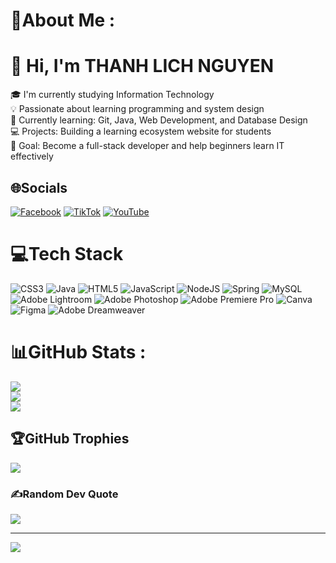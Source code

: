 # 💫About Me :
# 👋 Hi, I'm THANH LICH NGUYEN

🎓 I'm currently studying Information Technology  
💡 Passionate about learning programming and system design  
🌱 Currently learning: Git, Java, Web Development, and Database Design  
💻 Projects: Building a learning ecosystem website for students  
🚀 Goal: Become a full-stack developer and help beginners learn IT effectively  

## 🌐Socials
[![Facebook](https://img.shields.io/badge/Facebook-%231877F2.svg?logo=Facebook&logoColor=white)](https://facebook.com/guitaristVN/) [![TikTok](https://img.shields.io/badge/TikTok-%23000000.svg?logo=TikTok&logoColor=white)](https://tiktok.com/@johnthanhlich) [![YouTube](https://img.shields.io/badge/YouTube-%23FF0000.svg?logo=YouTube&logoColor=white)](https://youtube.com/@JB-LUFE) 

# 💻Tech Stack
![CSS3](https://img.shields.io/badge/css3-%231572B6.svg?style=for-the-badge&logo=css3&logoColor=white) ![Java](https://img.shields.io/badge/java-%23ED8B00.svg?style=for-the-badge&logo=java&logoColor=white) ![HTML5](https://img.shields.io/badge/html5-%23E34F26.svg?style=for-the-badge&logo=html5&logoColor=white) ![JavaScript](https://img.shields.io/badge/javascript-%23323330.svg?style=for-the-badge&logo=javascript&logoColor=%23F7DF1E) ![NodeJS](https://img.shields.io/badge/node.js-6DA55F?style=for-the-badge&logo=node.js&logoColor=white) ![Spring](https://img.shields.io/badge/spring-%236DB33F.svg?style=for-the-badge&logo=spring&logoColor=white) ![MySQL](https://img.shields.io/badge/mysql-%2300f.svg?style=for-the-badge&logo=mysql&logoColor=white) ![Adobe Lightroom](https://img.shields.io/badge/Adobe%20Lightroom-31A8FF.svg?style=for-the-badge&logo=Adobe%20Lightroom&logoColor=white) ![Adobe Photoshop](https://img.shields.io/badge/adobephotoshop-%2331A8FF.svg?style=for-the-badge&logo=adobephotoshop&logoColor=white) ![Adobe Premiere Pro](https://img.shields.io/badge/Adobe%20Premiere%20Pro-9999FF.svg?style=for-the-badge&logo=Adobe%20Premiere%20Pro&logoColor=white) ![Canva](https://img.shields.io/badge/Canva-%2300C4CC.svg?style=for-the-badge&logo=Canva&logoColor=white) 	![Figma](https://img.shields.io/badge/figma-%23F24E1E.svg?style=for-the-badge&logo=figma&logoColor=white) ![Adobe Dreamweaver](https://img.shields.io/badge/Adobe%20Dreamweaver-FF61F6.svg?style=for-the-badge&logo=Adobe%20Dreamweaver&logoColor=white)
# 📊GitHub Stats :
![](https://github-readme-stats.vercel.app/api?username=John-Nguyen-2101&theme=dark&hide_border=true&include_all_commits=false&count_private=false)<br/>
![](https://github-readme-streak-stats.herokuapp.com/?user=John-Nguyen-2101&theme=dark&hide_border=true)<br/>
![](https://github-readme-stats.vercel.app/api/top-langs/?username=John-Nguyen-2101&theme=dark&hide_border=true&include_all_commits=false&count_private=false&layout=compact)

## 🏆GitHub Trophies
![](https://github-trophies.vercel.app/?username=John-Nguyen-2101&theme=radical&no-frame=false&no-bg=false&margin-w=4)

### ✍️Random Dev Quote
![](https://quotes-github-readme.vercel.app/api?type=horizontal&theme=radical)


---
[![](https://visitcount.itsvg.in/api?id=John-Nguyen-2101&icon=0&color=0)](https://visitcount.itsvg.in)
